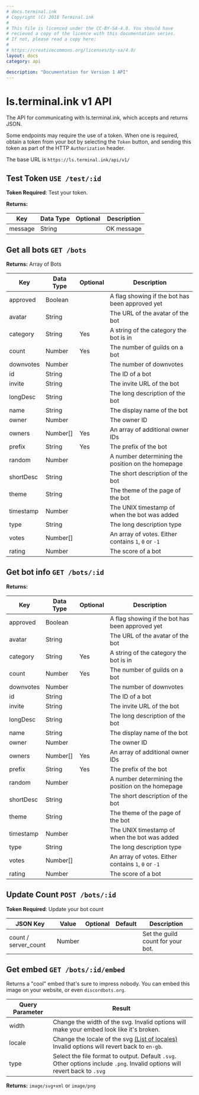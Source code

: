 ```yaml
---
# docs.terminal.ink
# Copyright (C) 2018 Terminal.ink
#
# This file is licenced under the CC-BY-SA-4.0. You should have
# recieved a copy of the licence with this documentation series.
# If not, please read a copy here:
#
# https://creativecommons.org/licenses/by-sa/4.0/
layout: docs
category: api

description: "Documentation for Version 1 API"
---
```


# ls.terminal.ink v1 API
The API for communicating with ls.terminal.ink, which accepts and returns JSON.

Some endpoints may require the use of a token. When one is required, obtain a token from your bot by selecting the `Token` button, and sending this token as part of the HTTP `Authorization` header.

The base URL is `https://ls.terminal.ink/api/v1/`

## Test Token `USE /test/:id`
**Token Required**: Test your token.

**Returns:**

Key                   | Data Type | Optional | Description
--------------------- | --------- | -------- | -----------
message               | String    |          | OK message

## Get all bots `GET /bots`  

**Returns:** Array of Bots

Key                   | Data Type | Optional | Description
--------------------- | --------- | -------- | -----------
approved              | Boolean   |          | A flag showing if the bot has been approved yet
avatar                | String    |          | The URL of the avatar of the bot
category              | String    | Yes      | A string of the category the bot is in
count                 | Number    | Yes      | The number of guilds on a bot
downvotes             | Number    |          | The number of downvotes
id                    | String    |          | The ID of a bot
invite                | String    |          | The invite URL of the bot
longDesc              | String    |          | The long description of the bot
name                  | String    |          | The display name of the bot
owner                 | Number    |          | The owner ID
owners                | Number[]  | Yes      | An array of additional owner IDs
prefix                | String    | Yes      | The prefix of the bot
random                | Number    |          | A number determining the position on the homepage
shortDesc             | String    |          | The short description of the bot
theme                 | String    |          | The theme of the page of the bot
timestamp             | Number    |          | The UNIX timestamp of when the bot was added
type                  | String    |          | The long description type
votes                 | Number[]  |          | An array of votes. Either contains `1`, `0` or `-1`
rating                | Number    |          | The score of a bot

## Get bot info `GET /bots/:id`

**Returns:**

Key                   | Data Type | Optional | Description
--------------------- | --------- | -------- | -----------
approved              | Boolean   |          | A flag showing if the bot has been approved yet
avatar                | String    |          | The URL of the avatar of the bot
category              | String    | Yes      | A string of the category the bot is in
count                 | Number    | Yes      | The number of guilds on a bot
downvotes             | Number    |          | The number of downvotes
id                    | String    |          | The ID of a bot
invite                | String    |          | The invite URL of the bot
longDesc              | String    |          | The long description of the bot
name                  | String    |          | The display name of the bot
owner                 | Number    |          | The owner ID
owners                | Number[]  | Yes      | An array of additional owner IDs
prefix                | String    | Yes      | The prefix of the bot
random                | Number    |          | A number determining the position on the homepage
shortDesc             | String    |          | The short description of the bot
theme                 | String    |          | The theme of the page of the bot
timestamp             | Number    |          | The UNIX timestamp of when the bot was added
type                  | String    |          | The long description type
votes                 | Number[]  |          | An array of votes. Either contains `1`, `0` or `-1`
rating                | Number    |          | The score of a bot

## Update Count `POST /bots/:id`
**Token Required**:  Update your bot count

JSON Key              | Value                           | Optional | Default   | Description
--------------------- | ------------------------------- | -------- | --------- | -----------
count / server_count  | Number                          |          |           | Set the guild count for your bot.

## Get embed `GET /bots/:id/embed`
Returns a "cool" embed that's sure to impress nobody.
You can embed this image on your website, or even `discordbots.org`.

Query Parameter | Result
----------------|--------
width           | Change the width of the svg. Invalid options will make your embed look like it's broken.
locale          | Change the locale of the svg [(List of locales)](https://github.com/Terminal/ls.terminal.ink/tree/master/locales) Invalid options will revert back to `en-gb`.
type            | Select the file format to output. Default `.svg`. Other options include `.png`. Invalid options will revert back to `.svg`

**Returns:** `image/svg+xml` or `image/png`
